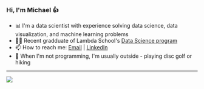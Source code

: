 ### Hi, I'm Michael 👍

<!--
**michael-rowland/michael-rowland** is a ✨ _special_ ✨ repository because its `README.md` (this file) appears on your GitHub profile.

Here are some ideas to get you started:

- 🔭 I’m currently working on ...
- 🌱 I’m currently learning ...
- 👯 I’m looking to collaborate on ...
- 🤔 I’m looking for help with ...
- 💬 Ask me about ...
- 📫 How to reach me: ...
- 😄 Pronouns: ...
- ⚡ Fun fact: ...
-->

- 📊 I'm a data scientist with experience solving data science, data visualization, and machine learning problems
- 👨‍💻 Recent gradduate of Lambda School's [Data Science program](https://lambdaschool.com/courses/data-science)
- 📫 How to reach me: [Email](mailto:mrowland13@gmail.com) | [LinkedIn](https://www.linkedin.com/in/michaelrowland3/)
- 🥏 When I'm not programming, I'm usually outside - playing disc golf or hiking

--------------------------------------------------------------------------------------------------

![](https://github-readme-stats.vercel.app/api?username=michael-rowland&show_icons=true)

